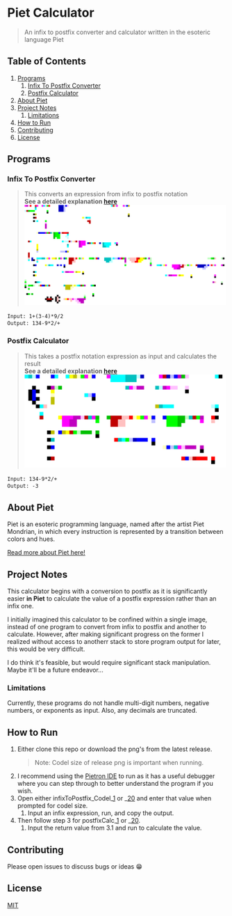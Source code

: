 # Piet Calculator
> An infix to postfix converter and calculator written in the esoteric language Piet

## Table of Contents

1. [Programs](#programs)
   1. [Infix To Postfix Converter](#infix-to-postfix-converter)
   2. [Postfix Calculator](#postfix-calculator)
2. [About Piet](#about-piet)
3. [Project Notes](#project-notes)
   1. [Limitations](#limitations)
4. [How to Run](#how-to-run)
5. [Contributing](#contributing)
6. [License](#license)

## Programs

### Infix To Postfix Converter

> This converts an expression from infix to postfix notation
> <br>**See a detailed explanation [here](/InfixToPostfix/README.md)**
![](/InfixToPostfix/infixToPostfix.png)
```
Input: 1+(3-4)*9/2
Output: 134-9*2/+
```

### Postfix Calculator

> This takes a postfix notation expression as input and calculates the result
> <br>**See a detailed explanation [here](/PostfixCalc/README.md)**
![](/PostfixCalc/postfixCalc.png)
```
Input: 134-9*2/+
Output: -3
```

## About Piet

Piet is an esoteric programming language, named after the artist Piet Mondrian, in which every instruction is represented by a transition between colors and hues.

[Read more about Piet here!](https://www.dangermouse.net/esoteric/piet.html)

## Project Notes

This calculator begins with a conversion to postfix as it is significantly easier **in Piet** to calculate the value of a postfix expression rather than an infix one.

I initially imagined this calculator to be confined within a single image, instead of one program to convert from infix to postfix and another to calculate. However, after making significant progress on the former I realized without access to anotherr stack to store program output for later, this would be very difficult.

I do think it's feasible, but would require significant stack manipulation. Maybe it'll be a future endeavor...

### Limitations

Currently, these programs do not handle multi-digit numbers, negative numbers, or exponents as input. Also, any decimals are truncated.

## How to Run

1. Either clone this repo or download the png's from the latest release.
    > Note: Codel size of release png is important when running.
2. I recommend using the [Pietron IDE](https://github.com/dnek/pietron) to run as it has a useful debugger where you can step through to better understand the program if you wish.
3. Open either infixToPostfix_Codel_[1](/Release/infixToPostfix_Codel_1.png) or _[20](/Release/infixToPostfix_Codel_20.png) and enter that value when prompted for codel size.
   1. Input an infix expression, run, and copy the output.
4. Then follow step 3 for postfixCalc_[1](/Release/postfixCalc_Codel_1.png) or _[20](/Release/postfixCalc_Codel_20.png).
   1. Input the return value from 3.1 and run to calculate the value.

## Contributing

Please open issues to discuss bugs or ideas 😁

## License

[MIT](https://choosealicense.com/licenses/mit/)